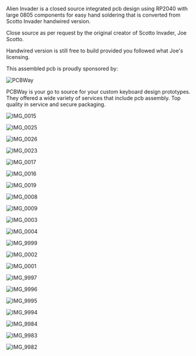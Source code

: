 Alien Invader is a closed source integrated pcb design using RP2040 with large 0805 components for easy hand soldering that is converted from Scotto Invader handwired version.

Close source as per request by the original creator of Scotto Invader, Joe Scotto.

Handwired version is still free to build provided you followed what Joe's licensing.

This assembled pcb is proudly sponsored by:

![PCBWay](https://github.com/protieusz/ScottoFly/assets/118025702/97e9fe6b-b808-4185-b1f7-1baca9e2c17b)

PCBWay is your go to source for your custom keyboard design prototypes.  They offered a wide variety of services that include pcb assembly.  Top quality in service and secure packaging.

![IMG_0015](https://github.com/protieusz/ScottoFly/assets/118025702/06b2870a-61f4-4a9a-85a6-f5d4c43df9b9)

![IMG_0025](https://github.com/protieusz/ScottoFly/assets/118025702/325fc892-70d4-4164-be5e-d99a78f66bac)

![IMG_0026](https://github.com/protieusz/ScottoFly/assets/118025702/95084691-e48a-4211-bb4f-086423b1d9e7)

![IMG_0023](https://github.com/protieusz/ScottoFly/assets/118025702/510f169e-c64f-400e-88f0-e2cbd93cd1bd)

![IMG_0017](https://github.com/protieusz/ScottoFly/assets/118025702/595e7f24-e303-4e6d-b999-575e8ee995c5)

![IMG_0016](https://github.com/protieusz/ScottoFly/assets/118025702/cce10415-c183-4ad3-940f-39341e1dd7c6)

![IMG_0019](https://github.com/protieusz/ScottoFly/assets/118025702/5bbe4f39-dac4-492c-9b81-c60e95ebd74f)

![IMG_0008](https://github.com/protieusz/ScottoFly/assets/118025702/ef808a5f-fa7b-4f2e-a222-3f219471d723)

![IMG_0009](https://github.com/protieusz/ScottoFly/assets/118025702/5aff5d40-97aa-449e-b74c-9c2410ac3e8e)

![IMG_0003](https://github.com/protieusz/ScottoFly/assets/118025702/ee2a7331-b5b2-4500-9a87-3da590addc06)

![IMG_0004](https://github.com/protieusz/ScottoFly/assets/118025702/0c4520aa-81a3-4f84-b93d-ed765c7964e0)

![IMG_9999](https://github.com/protieusz/ScottoFly/assets/118025702/b2b153df-fd1c-4a44-912c-34fb4cd3066a)

![IMG_0002](https://github.com/protieusz/ScottoFly/assets/118025702/c0efff14-fcae-469f-b21b-34b9462e53e9)

![IMG_0001](https://github.com/protieusz/ScottoFly/assets/118025702/2df93bd2-47c9-41ef-8bd0-42d563e43e01)

![IMG_9997](https://github.com/protieusz/ScottoFly/assets/118025702/2c7757f9-e9a7-4826-9d69-fb207a18e8c2)

![IMG_9996](https://github.com/protieusz/ScottoFly/assets/118025702/d30e41f3-02fc-47fe-8d59-8aa96ffdf376)

![IMG_9995](https://github.com/protieusz/ScottoFly/assets/118025702/cb48d967-31f7-4b7f-a87d-a7a7e76878f7)

![IMG_9994](https://github.com/protieusz/ScottoFly/assets/118025702/eaaa78fc-6ced-4eda-88b7-5883cff0bc6f)

![IMG_9984](https://github.com/protieusz/ScottoFly/assets/118025702/d7c1a4ab-7fb1-4d83-b4b8-bede5cf37e45)

![IMG_9983](https://github.com/protieusz/ScottoFly/assets/118025702/a7d7b8df-cadc-476f-a97a-37ed7a059606)

![IMG_9982](https://github.com/protieusz/ScottoFly/assets/118025702/222e0c20-e52c-4e73-987c-12375727d08d)
